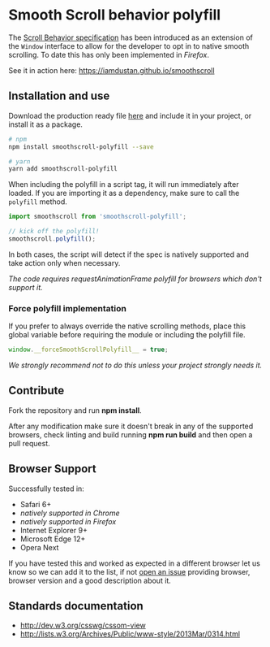 # Smooth Scroll behavior polyfill

The [Scroll Behavior specification](https://developer.mozilla.org/en/docs/Web/CSS/scroll-behavior) has been introduced as an extension of the `Window` interface to allow for the developer to opt in to native smooth scrolling. To date this has only been implemented in _Firefox_.

See it in action here: https://iamdustan.github.io/smoothscroll


## Installation and use

Download the production ready file [here](https://unpkg.com/smoothscroll-polyfill/dist/smoothscroll.min.js) and include it in your project, or install it as a package.

```sh
# npm
npm install smoothscroll-polyfill --save

# yarn
yarn add smoothscroll-polyfill
```

When including the polyfill in a script tag, it will run immediately after loaded. If you are importing it as a dependency, make sure to call the `polyfill` method.

```js
import smoothscroll from 'smoothscroll-polyfill';

// kick off the polyfill!
smoothscroll.polyfill();
```

In both cases, the script will detect if the spec is natively supported and take action only when necessary.

_The code requires requestAnimationFrame polyfill for browsers which don't support it._


### Force polyfill implementation

If you prefer to always override the native scrolling methods, place this global variable before requiring the module or including the polyfill file.

```js
window.__forceSmoothScrollPolyfill__ = true;
```

_We strongly recommend not to do this unless your project strongly needs it._


## Contribute

Fork the repository and run **npm install**.

After any modification make sure it doesn't break in any of the supported browsers, check linting and build running **npm run build** and then open a pull request.


## Browser Support

Successfully tested in:

- Safari 6+
- _natively supported in Chrome_
- _natively supported in Firefox_
- Internet Explorer 9+
- Microsoft Edge 12+
- Opera Next

If you have tested this and worked as expected in a different browser let us know so we can add it to the list, if not [open an issue](https://github.com/iamdustan/smoothscroll/issues) providing browser, browser version and a good description about it.


## Standards documentation

- http://dev.w3.org/csswg/cssom-view
- http://lists.w3.org/Archives/Public/www-style/2013Mar/0314.html
